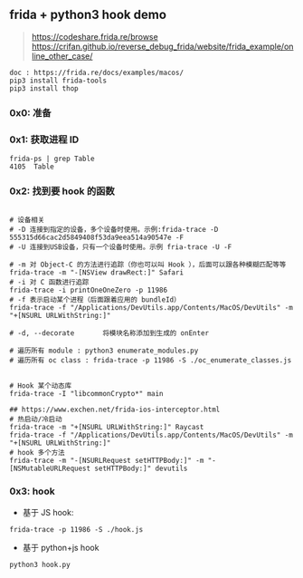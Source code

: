 ## frida + python3 hook demo

> https://codeshare.frida.re/browse
> https://crifan.github.io/reverse_debug_frida/website/frida_example/online_other_case/

```shell
doc : https://frida.re/docs/examples/macos/
pip3 install frida-tools
pip3 install thop
```

### 0x0: 准备


### 0x1: 获取进程 ID

```shell
frida-ps | grep Table  
4105  Table
```

### 0x2: 找到要 hook 的函数

```shell

# 设备相关
# -D 连接到指定的设备，多个设备时使用。示例:frida-trace -D 555315d66cac2d5849408f53da9eea514a90547e -F
# -U 连接到USB设备，只有一个设备时使用。示例 fria-trace -U -F

# -m 对 Object-C 的方法进行追踪（你也可以叫 Hook ），后面可以跟各种模糊匹配等等
frida-trace -m "-[NSView drawRect:]" Safari
# -i 对 C 函数进行追踪
frida-trace -i printOneOneZero -p 11986
# -f 表示启动某个进程（后面跟着应用的 bundleId）
frida-trace -f "/Applications/DevUtils.app/Contents/MacOS/DevUtils" -m "+[NSURL URLWithString:]"    

# -d, --decorate       将模块名称添加到生成的 onEnter

# 遍历所有 module : python3 enumerate_modules.py 
# 遍历所有 oc class : frida-trace -p 11986 -S ./oc_enumerate_classes.js 


# Hook 某个动态库
frida-trace -I "libcommonCrypto*" main

## https://www.exchen.net/frida-ios-interceptor.html
# 热启动/冷启动
frida-trace -m "+[NSURL URLWithString:]" Raycast   
frida-trace -f "/Applications/DevUtils.app/Contents/MacOS/DevUtils" -m "+[NSURL URLWithString:]"    
# hook 多个方法
frida-trace -m "-[NSURLRequest setHTTPBody:]" -m "-[NSMutableURLRequest setHTTPBody:]" devutils

```

### 0x3: hook

- 基于 JS hook: 
```shell
frida-trace -p 11986 -S ./hook.js
```  
 
- 基于 python+js hook
```shell
python3 hook.py
```



